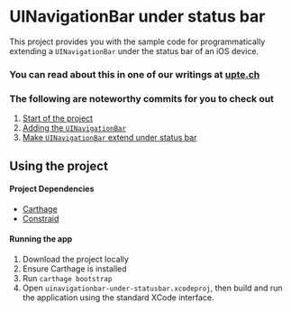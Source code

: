 # UINavigationBar under status bar

This project provides you with the sample code for programmatically extending a `UINavigationBar` under the status bar of an iOS device.

### You can read about this in one of our writings at [upte.ch](http://upte.ch/writing/)

### The following are noteworthy commits for you to check out
1. [Start of the project](https://github.com/uptech/sample_projects/compare/576540fe007af3e8121b9fc96682f449c44b4d68...86ec95731ca28a576b388722b20d3f8744a7941a)
2. [Adding the `UINavigationBar`](https://github.com/uptech/sample_projects/compare/86ec95731ca28a576b388722b20d3f8744a7941a...b291d12cb6fbdfe00c1cd818693d9993eb2ab31f)
3. [Make `UINavigationBar` extend under status bar](https://github.com/uptech/sample_projects/compare/b291d12cb6fbdfe00c1cd818693d9993eb2ab31f...49262a2e172f8f8ff7fdd0700f3699a00c6ba6f9)


## Using the project

#### Project Dependencies
* [Carthage](https://github.com/Carthage/Carthage#installing-carthage)
* [Constraid](https://github.com/uptech/Constraid)

#### Running the app
1. Download the project locally
2. Ensure Carthage is installed
3. Run `carthage bootstrap`
4. Open `uinavigationbar-under-statusbar.xcodeproj`, then build and run the application using the standard XCode interface.

